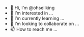- 👋 Hi, I’m @ohseilking
- 👀 I’m interested in ...
- 🌱 I’m currently learning ...
- 💞️ I’m looking to collaborate on ...
- 📫 How to reach me ...

<!---
ohseilking/ohseilking is a ✨ special ✨ repository because its `README.md` (this file) appears on your GitHub profile.
You can click the Preview link to take a look at your changes.
--->

